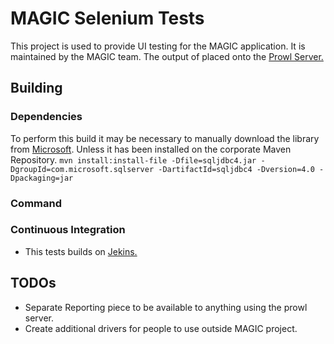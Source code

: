 # MAGIC Selenium Tests

This project is used to provide UI testing for the MAGIC application. It is maintained by the MAGIC team. The output of
placed onto the [Prowl Server.]()

## Building

### Dependencies

To perform this build it may be necessary to manually download the library from 
[Microsoft](https://www.microsoft.com/en-us/download/details.aspx?id=11774). Unless it has been installed on the
corporate Maven Repository.
`mvn install:install-file -Dfile=sqljdbc4.jar -DgroupId=com.microsoft.sqlserver -DartifactId=sqljdbc4 -Dversion=4.0 -Dpackaging=jar`
### Command



### Continuous Integration
- This tests builds on [Jekins.](http://jenkins.intranet.local:8080/view/MAGIC/view/Magic/view/Magic%20Builds/job/MAGIC-selenium-tests/)


## TODOs
- Separate Reporting piece to be available to anything using the prowl server.
- Create additional drivers for people to use outside MAGIC project.
